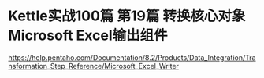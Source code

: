 # Kettle实战100篇 第19篇 转换核心对象Microsoft Excel输出组件

https://help.pentaho.com/Documentation/8.2/Products/Data_Integration/Transformation_Step_Reference/Microsoft_Excel_Writer

